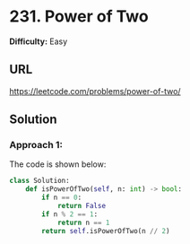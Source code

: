 # 231. Power of Two
**Difficulty:** Easy

## URL

https://leetcode.com/problems/power-of-two/

## Solution

### Approach 1:

The code is shown below:

```python
class Solution:
    def isPowerOfTwo(self, n: int) -> bool:
        if n == 0:
            return False
        if n % 2 == 1:
            return n == 1
        return self.isPowerOfTwo(n // 2)
            
```


